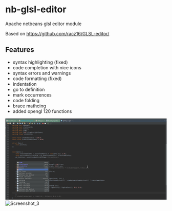 # nb-glsl-editor
Apache netbeans glsl editor module

Based on https://github.com/racz16/GLSL-editor/

## Features
- syntax highlighting (fixed)
- code completion with nice icons
- syntax errors and warnings
- code formatting (fixed)
- indentation
- go to definition
- mark occurrences
- code folding
- brace mathcing
- added opengl 120 functions
 
![Screenshot_4](https://github.com/steelswing/nb-glsl-editor/blob/master/Screenshot_4.png)
![Screenshot_3](https://user-images.githubusercontent.com/53971838/146412600-0bab6976-597e-4d56-b59d-8268768dc915.png)
